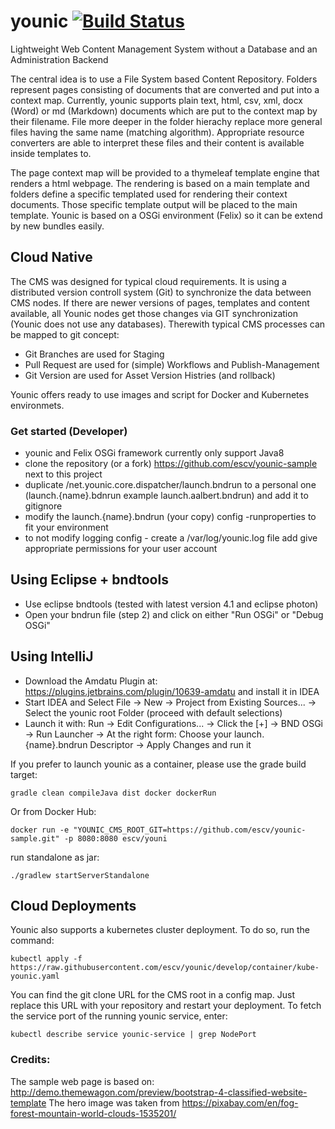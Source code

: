 # younic [![Build Status](https://travis-ci.org/escv/younic.svg?branch=master)](https://travis-ci.org/escv/younic)

Lightweight Web Content Management System without a Database and an Administration Backend

The central idea is to use a File System based Content Repository. Folders represent pages consisting of documents that are converted and put into a context map.
Currently, younic supports plain text, html, csv, xml, docx (Word) or md (Markdown) documents which are put to the context map by their filename. File more deeper in the folder hierachy replace more general files having the same name (matching algorithm).
Appropriate resource converters are able to interpret these files and their content is available inside templates to.

The page context map will be provided to a thymeleaf template engine that renders a html webpage. The rendering is based on a main template and folders define a specific templated used for rendering their context documents. Those specific template output will be placed to the main template.
Younic is based on a OSGi environment (Felix) so it can be extend by new bundles easily.

## Cloud Native
The CMS was designed for typical cloud requirements. It is using a distributed version controll system (Git) to synchronize the data between CMS nodes. If there are newer versions of pages, templates and content available, all Younic nodes get those changes via GIT synchronization (Younic does not use any databases). Therewith typical CMS processes can be mapped to git concept:
* Git Branches are used for Staging
* Pull Request are used for (simple) Workflows and Publish-Management
* Git Version are used for Asset Version Histries (and rollback)

Younic offers ready to use images and script for Docker and Kubernetes environmets.

### Get started (Developer)

* younic and Felix OSGi framework currently only support Java8
* clone the repository (or a fork) https://github.com/escv/younic-sample next to this project
* duplicate /net.younic.core.dispatcher/launch.bndrun to a personal one (launch.{name}.bdnrun example launch.aalbert.bndrun) and add it to gitignore
* modify the launch.{name}.bndrun (your copy) config -runproperties to fit your environment
* to not modify logging config - create a /var/log/younic.log file add give appropriate permissions for your user account

## Using Eclipse + bndtools
* Use eclipse bndtools (tested with latest version 4.1 and eclipse photon)
* Open your bndrun file (step 2) and click on either "Run OSGi" or "Debug OSGi"

## Using IntelliJ
* Download the Amdatu Plugin at: https://plugins.jetbrains.com/plugin/10639-amdatu and install it in IDEA
* Start IDEA and Select  File -> New -> Project from Existing Sources... -> Select the younic root Folder  (proceed with default selections)
* Launch it with: Run -> Edit Configurations... -> Click the [+] -> BND OSGi -> Run Launcher -> At the right form: Choose your launch.{name}.bndrun Descriptor -> Apply Changes and run it

If you prefer to launch younic as a container, please use the grade build target:
```
gradle clean compileJava dist docker dockerRun
```

Or from Docker Hub:
```
docker run -e "YOUNIC_CMS_ROOT_GIT=https://github.com/escv/younic-sample.git" -p 8080:8080 escv/youni
```

run standalone as jar:
```
./gradlew startServerStandalone
```

## Cloud Deployments
Younic also supports a kubernetes cluster deployment. To do so, run the command:
```
kubectl apply -f https://raw.githubusercontent.com/escv/younic/develop/container/kube-younic.yaml
```
You can find the git clone URL for the CMS root in a config map. Just replace this URL with your repository and restart your deployment.
To fetch the service port of the running younic service, enter: 
```
kubectl describe service younic-service | grep NodePort
```


### Credits:
The sample web page is based on: http://demo.themewagon.com/preview/bootstrap-4-classified-website-template
The hero image was taken from https://pixabay.com/en/fog-forest-mountain-world-clouds-1535201/

